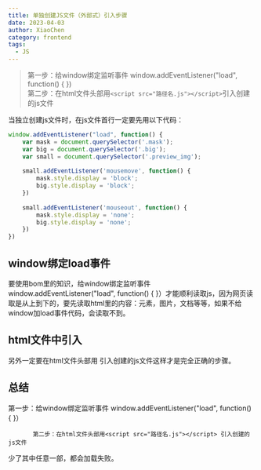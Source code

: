```yaml
---
title: 单独创建JS文件（外部式）引入步骤
date: 2023-04-03
author: XiaoChen
category: frontend
tags:
  - JS
---
```


> 第一步：给window绑定监听事件 window.addEventListener("load", function() { })  
> 第二步：在html文件头部用`<script src="路径名.js"></script>`引入创建的js文件

<!-- more -->

当独立创建js文件时，在js文件首行一定要先用以下代码：
```js
window.addEventListener("load", function() {
    var mask = document.querySelector('.mask');
    var big = document.querySelector('.big');
    var small = document.querySelector('.preview_img');
 
    small.addEventListener('mousemove', function() {
        mask.style.display = 'block';
        big.style.display = 'block';
    })
 
    small.addEventListener('mouseout', function() {
        mask.style.display = 'none';
        big.style.display = 'none';
    })
})
```
## window绑定load事件
要使用bom里的知识，给window绑定监听事件window.addEventListener("load", function() { }）才能顺利读取js，因为网页读取是从上到下的，要先读取html里的内容：元素，图片，文档等等，如果不给window加load事件代码，会读取不到。

## html文件中引入
另外一定要在html文件头部用<script src="路径名.js"></script> 引入创建的js文件这样才是完全正确的步骤。

## 总结
第一步：给window绑定监听事件 window.addEventListener("load", function() { }）

           第二步：在html文件头部用<script src="路径名.js"></script> 引入创建的js文件

少了其中任意一部，都会加载失败。